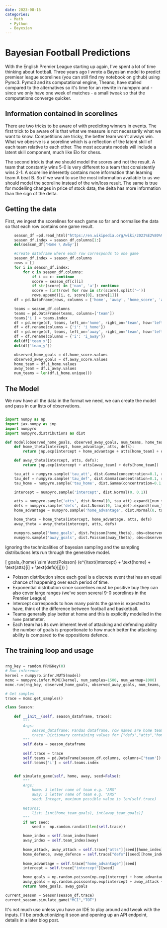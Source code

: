 ```yaml
---
date: 2023-08-15
categories:
  - Math
  - Python
  - Bayesian
---
```


# Bayesian Football Predictions

With the English Premier League starting up again, I've spent a lot of time thinking about football. Three years ago I wrote a Bayesian model to predict premiear league scorelines (you can still find my notebook on github) using Pymc3. Pymc3 and its computational engine, Theano, have stalled compared to the alternatives so it's time for an rewrite in numpyro and - since we only have one week of matches - a small tweak so that the computations converge quicker.

<!-- more -->

## Information contained in scorelines

There are two tricks to be aware of with predicitng winners in events. The first trick to be aware of is that what we measure is not necessarily what we want to know. Competitions are tricky, the better team won't always win. What we obesrve is a scoreline which is a reflection of the latent skill of each team relative to each other. The most accurate models will include a latent skill component, much like Elo for chess.

The second trick is that we should model the scores and not the result. A team that constantly wins 5-0 is very different to a team that consistently wins 2-1. A scoreline inherently contains more information than learning team A beat B. So if we want to use the most information available to us we should model the scoreline instead of the win/loss result. The same is true for modelling changes in price of stock data, the delta has more information than the sign of the delta. 

## Getting the data

First, we ingest the scorelines for each game so far and normalise the data so that each row contains one game result.

``` py title="Pulling data from wikipedia tables"
    season_df =pd.read_html("https://en.wikipedia.org/wiki/2023%E2%80%9324_Premier_League")[5]
    season_df.index = season_df.columns[1:]
    del(season_df['Home \ Away'])
```

``` py title="Normalising the data"
    #create dataframe where each row corresponds to one game
    season_df.index = season_df.columns
    rows = []
    for i in season_df.index:
        for c in season_df.columns:
            if i == c: continue
            score = season_df[c][i]
            if str(score) in ['nan', 'a']: continue
            score = [int(row) for row in str(score).split('–')]
            rows.append([i, c, score[0], score[1]])
    df = pd.DataFrame(rows, columns = ['home', 'away', 'home_score', 'away_score'])
```

```py title="Create index for each team"
    teams = season_df.columns
    teams = pd.DataFrame(teams, columns=['team'])
    teams['i'] = teams.index
    df = pd.merge(df, teams, left_on='home', right_on='team', how='left')
    df = df.rename(columns = {'i': 'i_home'})
    df = pd.merge(df, teams, left_on='away', right_on='team', how='left')
    df = df.rename(columns = {'i': 'i_away'})
    del(df['team_x'])
    del(df['team_y'])
```

```py title="Turn observations into lists"
    observed_home_goals = df.home_score.values
    observed_away_goals = df.away_score.values
    home_team = df.i_home.values
    away_team = df.i_away.values
    num_teams = len(df.i_home.unique())
```

## The Model

We now have all the data in the format we need, we can create the model and pass in our lists of observations.


``` py title="Using latent home advantage, attack and defense skill to predict scorelines"

import numpy as np
import jax.numpy as jnp
import numpyro
import numpyro.distributions as dist

def model(observed_home_goals, observed_away_goals, num_teams, home_team, away_team):
    def home_theta(intercept, home_advantage, atts, defs):
        return jnp.exp(intercept + home_advantage + atts[home_team] + defs[away_team])

    def away_theta(intercept, atts, defs):
        return jnp.exp(intercept + atts[away_team] + defs[home_team])

    tau_att = numpyro.sample('tau_att', dist.Gamma(concentration=0.1, rate=0.1))
    tau_def = numpyro.sample('tau_def', dist.Gamma(concentration=0.1, rate=0.1))
    tau_home = numpyro.sample('tau_home', dist.Gamma(concentration=0.1, rate=0.1))

    intercept = numpyro.sample('intercept', dist.Normal(0, 0.1))

    atts = numpyro.sample('atts', dist.Normal(0, tau_att).expand([num_teams]).to_event(1))
    defs = numpyro.sample('defs', dist.Normal(0, tau_def).expand([num_teams]).to_event(1))
    home_advantage = numpyro.sample('home_advantage', dist.Normal(0, tau_home))

    home_theta = home_theta(intercept, home_advantage, atts, defs)
    away_theta = away_theta(intercept, atts, defs)

    numpyro.sample('home_goals', dist.Poisson(home_theta), obs=observed_home_goals)
    numpyro.sample('away_goals', dist.Poisson(away_theta), obs=observed_away_goals)
```

Ignoring the technicalities of bayesian sampling and the sampling distributions lets run through the generative model.

\[
goals_{home} \sim \text{Poisson} (e^{\text{intercept} + \text{home} + \text{atts}[i] + \text{defs}[j]})
\] 


- Poisson distribution since each goal is a discrete event that has an equal chance of happening over each period of time.
- Exponential distribution since scorelines must be positive buy they can also cover large ranges (we've seen several 9-0 scorelines in the Premier League)
- Intercept corresponds to how many points the game is expected to have, think of the difference between football and basketball. 
- Teams generally play better at home and this is explicitly modelled in the `home` parameter. 
- Each team has its own inherent level of attacking and defending ability the number of goals is proportionate to how much better the attacking ability is compared to the oppositions defence.


## The training loop and usage

```py title="training loop"

rng_key = random.PRNGKey(0)
# Run inference
kernel = numpyro.infer.NUTS(model)
mcmc = numpyro.infer.MCMC(kernel, num_samples=1500, num_warmup=1000)
mcmc.run(rng_key, observed_home_goals, observed_away_goals, num_teams, home_team, away_team)

# Get samples
trace = mcmc.get_samples()


```


```py title="usage"
class Season:
    
    def __init__(self, season_dataframe, trace):
        """
        Args:
            season_dataframe: Pandas dataframe, row names are home team, column names are away team, cell is H–A score
            trace: Dictionary containing values for ["defs","atts","home", "intercept"]
        """
        self.data = season_dataframe
        
        self.trace = trace
        self.teams = pd.DataFrame(season_df.columns, columns=['team'])
        self.teams['i'] = self.teams.index


    def simulate_game(self, home, away, seed=False):
        """
        Args:
            home: 3 letter name of team e.g. "ARS"
            away: 3 letter name of team e.g. "ARS"
            seed: Integer, maximum possible value is len(self.trace)
        
        Returns:
            list: [int(home_team_goals), int(away_team_goals)]
        """
        if not seed:
            seed =  np.random.randint(len(self.trace))

        home_index = self.team_index(home)
        away_index = self.team_index(away)
        
        home_attack, away_attack = self.trace["atts"][seed][home_index], self.trace["atts"][seed][away_index]
        home_defence, away_defence = self.trace["defs"][seed][home_index], self.trace["defs"][seed][away_index]
        
        home_advantage = self.trace["home_advantage"][seed]
        intercept = self.trace["intercept"][seed]

        home_goals = np.random.poisson(np.exp(intercept + home_advantage  + home_attack + away_defence))
        away_goals = np.random.poisson(np.exp(intercept + away_attack + home_defence))
        return home_goals, away_goals

current_season = Season(season_df,trace)
current_season.simulate_game("MCI","TOT")

```

It's not much use unless you have an IDE to play around and tweak with the inputs. I'll be productionizing it soon and opening up an API endpoint, details in a later blog post.
